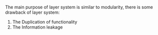 The main purpose of layer system is similar to modularity, there is some drawback of layer system:

1. The Duplication of functionality
2. The Information leakage
